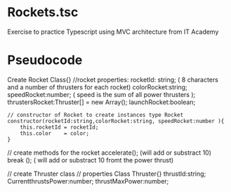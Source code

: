 # Rockets.tsc
Exercise to practice Typescript using MVC architecture from IT Academy

# Pseudocode

Create Rocket Class{}
	//rocket properties:
	rocketId: string; ( 8 characters and a number of thrusters for each rocket)
	colorRocket:string;
	speedRocket:number; ( speed is the sum of all power thrusters );
	thrustersRocket:Thruster[] = new Array();
	launchRocket:boolean;

	
	// constructor of Rocket to create instances type Rocket
	constructor(rocketId:string,colorRocket:string, speedRocket:number ){
		this.rocketId = rocketId;
		this.color    = color; 	
	}
// create methods for the rocket
	accelerate(); (will add or substract 10)
	break (); ( will add or substract 10 fromt the power thrust)
	


// create Thruster class
// properties
Class Thruster{}
	thrustId:string;
	CurrentthrustsPower:number;
	thrustMaxPower:number;
	


	
